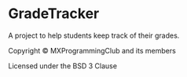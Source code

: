 # GradeTracker
A project to help students keep track of their grades.

Copyright © MXProgrammingClub and its members

Licensed under the BSD 3 Clause
